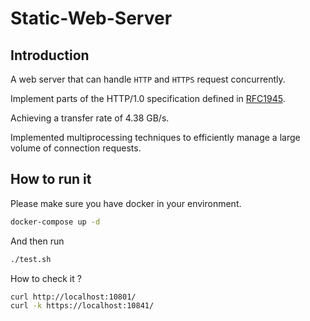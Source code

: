 # Static-Web-Server

## Introduction
A web server that can handle `HTTP` and `HTTPS` request concurrently.

Implement parts of the HTTP/1.0 specification defined in [RFC1945](https://www.ietf.org/rfc/rfc1945.txt).

Achieving a transfer rate of 4.38 GB/s.

Implemented multiprocessing techniques to efficiently manage a large volume of connection
requests.

## How to run it

Please make sure you have docker in your environment.
```bash
docker-compose up -d
```

And then run
```bash
./test.sh
```

How to check it ?
```bash
curl http://localhost:10801/
curl -k https://localhost:10841/
```

